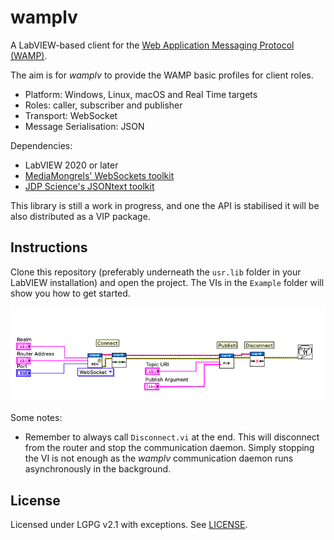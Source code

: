 # wamplv

A LabVIEW-based client for the [Web Application Messaging Protocol
(WAMP)](https://wamp-proto.org/).

The aim is for _wamplv_ to provide the WAMP basic profiles for client roles.

*   Platform: Windows, Linux, macOS and Real Time targets
*   Roles: caller, subscriber and publisher
*   Transport: WebSocket
*   Message Serialisation: JSON

Dependencies:

*   LabVIEW 2020 or later
*   [MediaMongrels' WebSockets toolkit](https://www.vipm.io/package/mediamongrels_ltd_lib_websockets_api/)
*   [JDP Science's JSONtext toolkit](https://www.vipm.io/package/jdp_science_jsontext/)

This library is still a work in progress, and one the API is stabilised
it will be also distributed as a VIP package.

## Instructions

Clone this repository (preferably underneath the `usr.lib` folder in
your LabVIEW installation) and open the project. The VIs in the
`Example` folder will show you how to get started.

![Example](example.png)

Some notes:

*   Remember to always call `Disconnect.vi` at the end. This will
    disconnect from the router and stop the communication daemon. Simply
    stopping the VI is not enough as the _wamplv_ communication daemon
    runs asynchronously in the background.

## License

Licensed under LGPG v2.1 with exceptions. See [LICENSE](LICENSE).
